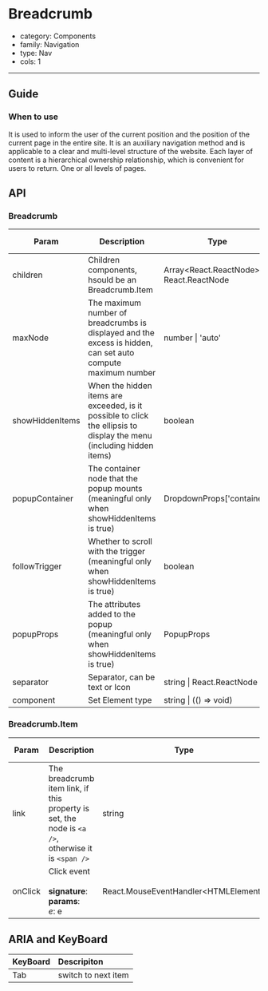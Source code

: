# Breadcrumb

-   category: Components
-   family: Navigation
-   type: Nav
-   cols: 1

---

## Guide

### When to use

It is used to inform the user of the current position and the position of the current page in the entire site. It is an auxiliary navigation method and is applicable to a clear and multi-level structure of the website. Each layer of content is a hierarchical ownership relationship, which is convenient for users to return. One or all levels of pages.

## API

### Breadcrumb

| Param           | Description                                                                                                           | Type                                       | Default Value | Required | Supported Version |
| --------------- | --------------------------------------------------------------------------------------------------------------------- | ------------------------------------------ | ------------- | -------- | ----------------- |
| children        | Children components, hsould be an Breadcrumb.Item                                                                     | Array\<React.ReactNode> \| React.ReactNode | -             |          | -                 |
| maxNode         | The maximum number of breadcrumbs is displayed and the excess is hidden, can set auto compute maximum number          | number \| 'auto'                           | 100           |          | -                 |
| showHiddenItems | When the hidden items are exceeded, is it possible to click the ellipsis to display the menu (including hidden items) | boolean                                    | false         |          | 1.23              |
| popupContainer  | The container node that the popup mounts (meaningful only when showHiddenItems is true)                               | DropdownProps['container']                 | -             |          | 1.23              |
| followTrigger   | Whether to scroll with the trigger (meaningful only when showHiddenItems is true)                                     | boolean                                    | -             |          | 1.23              |
| popupProps      | The attributes added to the popup (meaningful only when showHiddenItems is true)                                      | PopupProps                                 | -             |          | 1.23              |
| separator       | Separator, can be text or Icon                                                                                        | string \| React.ReactNode                  | -             |          | -                 |
| component       | Set Element type                                                                                                      | string \| (() => void)                     | 'nav'         |          | -                 |

### Breadcrumb.Item

| Param   | Description                                                                                        | Type                                  | Default Value | Required |
| ------- | -------------------------------------------------------------------------------------------------- | ------------------------------------- | ------------- | -------- |
| link    | The breadcrumb item link, if this property is set, the node is `<a />`, otherwise it is `<span />` | string                                | -             |          |
| onClick | Click event<br/><br/>**signature**:<br/>**params**:<br/>_e_: e                                     | React.MouseEventHandler\<HTMLElement> | -             |          |

## ARIA and KeyBoard

| KeyBoard | Descripiton         |
| :------- | :------------------ |
| Tab      | switch to next item |
